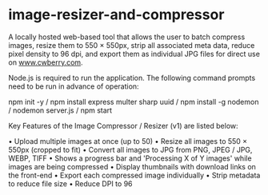 # image-resizer-and-compressor
A locally hosted web-based tool that allows the user to batch compress images, resize them to 550 × 550px, strip all associated meta data, reduce pixel density to 96 dpi, and export them as individual JPG files for direct use on www.cwberry.com.

Node.js is required to run the application. The following command prompts need to be run in advance of operation:

npm init -y / npm install express multer sharp uuid / npm install -g nodemon / nodemon server.js / npm start

Key Features of the Image Compressor / Resizer (v1) are listed below:

•	Upload multiple images at once (up to 50)
•	Resize all images to 550 × 550px (cropped to fit)
•	Convert all images to JPG from PNG, JPEG / JPG, WEBP, TIFF
•	Shows a progress bar and 'Processing X of Y images' while images are being compressed
•	Display thumbnails with download links on the front-end
•	Export each compressed image individually
•	Strip metadata to reduce file size
•	Reduce DPI to 96
